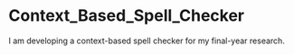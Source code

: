 # Context_Based_Spell_Checker
I am developing a context-based spell checker for my final-year research.
